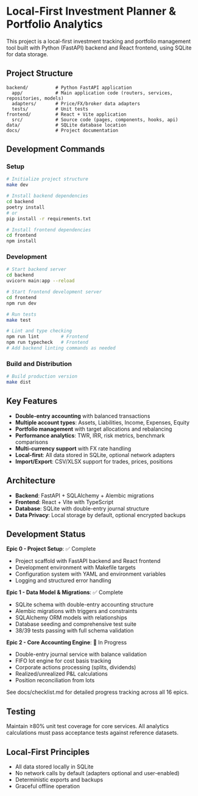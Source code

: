 # Local-First Investment Planner & Portfolio Analytics

This project is a local-first investment tracking and portfolio management tool built with Python (FastAPI) backend and React frontend, using SQLite for data storage.

## Project Structure

```
backend/          # Python FastAPI application
  app/            # Main application code (routers, services, repositories, models)
  adapters/       # Price/FX/broker data adapters
  tests/          # Unit tests
frontend/         # React + Vite application
  src/            # Source code (pages, components, hooks, api)
data/             # SQLite database location
docs/             # Project documentation
```

## Development Commands

### Setup
```bash
# Initialize project structure
make dev

# Install backend dependencies
cd backend
poetry install
# or
pip install -r requirements.txt

# Install frontend dependencies
cd frontend
npm install
```

### Development
```bash
# Start backend server
cd backend
uvicorn main:app --reload

# Start frontend development server
cd frontend
npm run dev

# Run tests
make test

# Lint and type checking
npm run lint        # Frontend
npm run typecheck   # Frontend
# Add backend linting commands as needed
```

### Build and Distribution
```bash
# Build production version
make dist
```

## Key Features

- **Double-entry accounting** with balanced transactions
- **Multiple account types**: Assets, Liabilities, Income, Expenses, Equity
- **Portfolio management** with target allocations and rebalancing
- **Performance analytics**: TWR, IRR, risk metrics, benchmark comparisons
- **Multi-currency support** with FX rate handling
- **Local-first**: All data stored in SQLite, optional network adapters
- **Import/Export**: CSV/XLSX support for trades, prices, positions

## Architecture

- **Backend**: FastAPI + SQLAlchemy + Alembic migrations
- **Frontend**: React + Vite with TypeScript
- **Database**: SQLite with double-entry journal structure
- **Data Privacy**: Local storage by default, optional encrypted backups

## Development Status

**Epic 0 - Project Setup**: ✅ Complete
- Project scaffold with FastAPI backend and React frontend
- Development environment with Makefile targets
- Configuration system with YAML and environment variables
- Logging and structured error handling

**Epic 1 - Data Model & Migrations**: ✅ Complete  
- SQLite schema with double-entry accounting structure
- Alembic migrations with triggers and constraints
- SQLAlchemy ORM models with relationships
- Database seeding and comprehensive test suite
- 38/39 tests passing with full schema validation

**Epic 2 - Core Accounting Engine**: 🚧 In Progress
- Double-entry journal service with balance validation
- FIFO lot engine for cost basis tracking
- Corporate actions processing (splits, dividends)
- Realized/unrealized P&L calculations
- Position reconciliation from lots

See docs/checklist.md for detailed progress tracking across all 16 epics.

## Testing

Maintain ≥80% unit test coverage for core services. All analytics calculations must pass acceptance tests against reference datasets.

## Local-First Principles

- All data stored locally in SQLite
- No network calls by default (adapters optional and user-enabled)
- Deterministic exports and backups
- Graceful offline operation